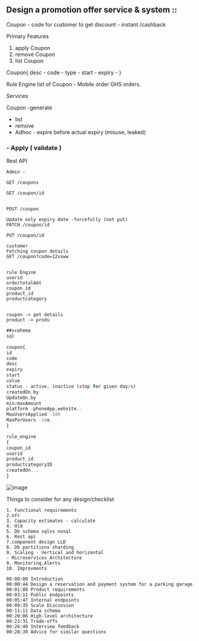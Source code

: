 



## Design a promotion offer service & system ::

Coupon - code for customer to get discount - instant /cashback

Primary Features 
1. apply Coupon
2. remove Coupon
3. list Coupon


Coupon{
    desc -
    code -
    type - 
    start -
    expiry -
}

Rule Engine
list of Coupon - Mobile order
GHS orders.


Services 

Coupon
  -generate
  - list
  - remove
  - Adhoc - expire before actual expiry (misuse, leaked)
  ### - Apply ( validate )

Rest API
```
Admin -

GET /coupons

GET /coupon/id


POST /coupon

Update only expiry date -forcefully (not put)
PATCH /coupon/id

PUT /coupon/id

customer
Fetching coupon details
GET /coupon?code=12xxww


rule Engine
userid 
ordertotalAmt
coupon_id
product_id
productcategory 


coupon -> get details 
product -> produ
```

```js
##scehema
sql

coupon{
id
code
desc
expiry
start
value 
status - active, inactive (stop for given day/s)
createdOn,by
UpdateOn,by
min/maxAmount
platform -phoneApp,website..
MaxUsersApplied -100
MaxPerUsers -10x
}

rule_engine
{
coupon_id
userid
product_id
productcategoryID
createdOn...
}

```


![image](https://user-images.githubusercontent.com/16834697/123419846-5a536880-d5d8-11eb-881e-789a42c7617e.png)




Things to consider for any design/checklist

```
1. Functional requirements 
2.nfr
3. Capacity estimates - calculate 
4. Hld 
5. Db schema sqlvs nosql
6. Rest api
7.component design LLD
8. Db partitions sharding
9. Scaling - Vertical and horizontal 
- Microservices Architecture 
9. Monitoring,Alerts
10. Improvments
```


```
00:00:00 Introduction
00:00:44 Design a reservation and payment system for a parking garage
00:01:08 Product requirements
00:03:11 Public endpoints
00:05:47 Internal endpoints
00:09:35 Scale Discussion
00:11:11 Data schema
00:20:06 High-level architecture
00:23:31 Trade-offs
00:26:48 Interview feedback
00:28:39 Advice for similar questions
```
